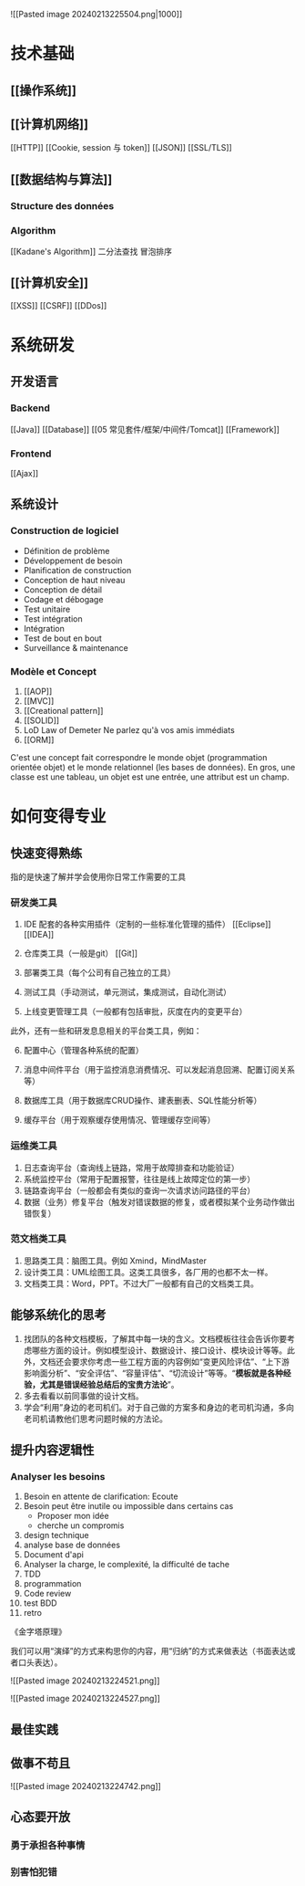 
![[Pasted image 20240213225504.png|1000]]

# 技术基础

## [[操作系统]]

## [[计算机网络]]

[[HTTP]]
[[Cookie, session 与 token]]
[[JSON]]
[[SSL/TLS]]

## [[数据结构与算法]]

### Structure des données

### Algorithm

[[Kadane's Algorithm]]
二分法查找
冒泡排序

## [[计算机安全]]

[[XSS]]
[[CSRF]]
[[DDos]]

# 系统研发

## 开发语言

### Backend

[[Java]]
[[Database]]
[[05 常见套件/框架/中间件/Tomcat]]
[[Framework]]

### Frontend

[[Ajax]]

## 系统设计

### Construction de logiciel

- Définition de problème
- Développement de besoin
- Planification de construction
- Conception de haut niveau
- Conception de détail
- Codage et débogage
- Test unitaire
- Test intégration
- Intégration
- Test de bout en bout
- Surveillance & maintenance
### Modèle et Concept

1. [[AOP]]
2. [[MVC]]
3. [[Creational pattern]]
4. [[SOLID]] 
5. LoD Law of Demeter Ne parlez qu'à vos amis immédiats
6. [[ORM]]

C'est une concept fait correspondre le monde objet (programmation orientée objet) et le monde relationnel (les bases de données). En gros, une classe est une tableau, un objet est une entrée, une attribut est un champ.

# 如何变得专业

## 快速变得熟练

指的是快速了解并学会使用你日常工作需要的工具

### 研发类工具

1. IDE 配套的各种实用插件（定制的一些标准化管理的插件）
	[[Eclipse]] [[IDEA]]

2. 仓库类工具（一般是git）
	[[Git]]

3. 部署类工具（每个公司有自己独立的工具）

4. 测试工具（手动测试，单元测试，集成测试，自动化测试）

5. 上线变更管理工具（一般都有包括审批，灰度在内的变更平台）

此外，还有一些和研发息息相关的平台类工具，例如：

6. 配置中心（管理各种系统的配置）

7. 消息中间件平台（用于监控消息消费情况、可以发起消息回溯、配置订阅关系等）

8. 数据库工具（用于数据库CRUD操作、建表删表、SQL性能分析等）

9. 缓存平台（用于观察缓存使用情况、管理缓存空间等）

### 运维类工具

1. 日志查询平台（查询线上链路，常用于故障排查和功能验证）  
2. 系统监控平台（常用于配置报警，往往是线上故障定位的第一步）  
3. 链路查询平台（一般都会有类似的查询一次请求访问路径的平台）
4. 数据（业务）修复平台（触发对错误数据的修复，或者模拟某个业务动作做出错恢复）

### 范文档类工具

1. 思路类工具：脑图工具。例如 Xmind，MindMaster
2. 设计类工具：UML绘图工具。这类工具很多，各厂用的也都不太一样。
3. 文档类工具：Word，PPT。不过大厂一般都有自己的文档类工具。

## 能够系统化的思考

1. 找团队的各种文档模板，了解其中每一块的含义。文档模板往往会告诉你要考虑哪些方面的设计。例如模型设计、数据设计、接口设计、模块设计等等。此外，文档还会要求你考虑一些工程方面的内容例如“变更风险评估”、“上下游影响面分析”、“安全评估”、“容量评估”、“切流设计”等等。“**模板就是各种经验，尤其是错误经验总结后的宝贵方法论**”。
2. 多去看看以前同事做的设计文档。
3. 学会“利用”身边的老司机们。对于自己做的方案多和身边的老司机沟通，多向老司机请教他们思考问题时候的方法论。

## 提升内容逻辑性
### Analyser les besoins

1. Besoin en attente de clarification: Ecoute
2. Besoin peut être inutile ou impossible dans certains cas
	- Proposer mon idée
	- cherche un compromis
3. design technique
4. analyse base de données
5. Document d'api
6. Analyser la charge, le complexité, la difficulté de tache
7. TDD
8. programmation
9. Code review
10. test BDD
11. retro

《金字塔原理》

我们可以用“演绎”的方式来构思你的内容，用“归纳”的方式来做表达（书面表达或者口头表达）。

![[Pasted image 20240213224521.png]]

![[Pasted image 20240213224527.png]]

## 最佳实践

## 做事不苟且

![[Pasted image 20240213224742.png]]

## 心态要开放

### 勇于承担各种事情

### 别害怕犯错

